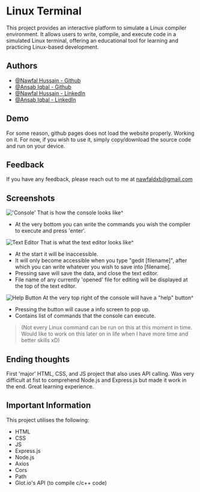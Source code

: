# Linux Terminal

This project provides an interactive platform to simulate a Linux compiler environment. It allows users to write, compile, and execute code in a simulated Linux terminal, offering an educational tool for learning and practicing Linux-based development.


## Authors

- [@Nawfal Hussain - Github](https://github.com/nawfal-hussain)
- [@Ansab Iqbal - Github](https://github.com/AnsabIqbal23)
- [@Nawfal Hussain - LinkedIn](https://www.linkedin.com/in/nawfal-hussain-217b69250/)
- [@Ansab Iqbal - LinkedIn](https://www.linkedin.com/in/syed-ansab-iqbal-20aa7b250?utm_source=share&utm_campaign=share_via&utm_content=profile&utm_medium=android_app)
## Demo

For some reason, github pages does not load the website properly. Working on it. For now, if you wish to use it, simply copy/download the source code and run on your device.


## Feedback

If you have any feedback, please reach out to me at nawfaldxb@gmail.com 
## Screenshots

!['Console'](https://github.com/nawfal-hussain/Linux-Compiler/assets/55346920/d6ba962e-b380-4580-afbe-a704b97ef000)
That is how the console looks like^
- At the very bottom you can write the commands you wish the compiler to execute and press 'enter'.

![Text Editor](https://github.com/nawfal-hussain/Linux-Compiler/assets/55346920/0d8b90b7-feb0-4b3a-b3d7-a15099125867)
That is what the text editor looks like^
- At the start it will be inaccessible.
- It will only become accessible when you type "gedit [filename]", after which you can write whatever you wish to save into [filename].
- Pressing save will save the data, and close the text editor.
- File name of any currently 'opened' file for editing will be displayed at the top of the text editor.

![Help Button](https://github.com/nawfal-hussain/Linux-Compiler/assets/55346920/01111098-4a9b-4eea-9204-4720fb9e0bd5)
At the very top right of the console will have a "help" button^
- Pressing the button will cause a info screen to pop up.
- Contains list of commands that the console can execute.
> (Not every Linux command can be run on this at this moment in time. Would like to work on this later on in life when I have more time and better skills xD)
## Ending thoughts

First 'major' HTML, CSS, and JS project that also uses API calling.
Was very difficult at fist to comprehend Node.js and Express.js but made it work in the end. Great learning experience.
## Important Information
This project utilises the following:
- HTML
- CSS
- JS
- Express.js
- Node.js
- Axios
- Cors
- Path
- Glot.io's API (to compile c/c++ code)

